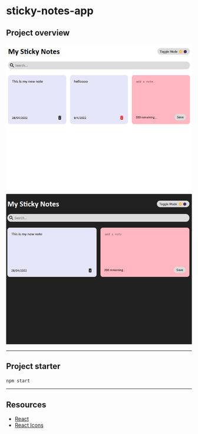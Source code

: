# sticky-notes-app

## Project overview

![](./light.png)
![](./dark.png)

---

## Project starter

```bash
npm start
```

---

## Resources

- [React](https://reactjs.org/)
- [React Icons](https://react-icons.github.io/react-icons/)
